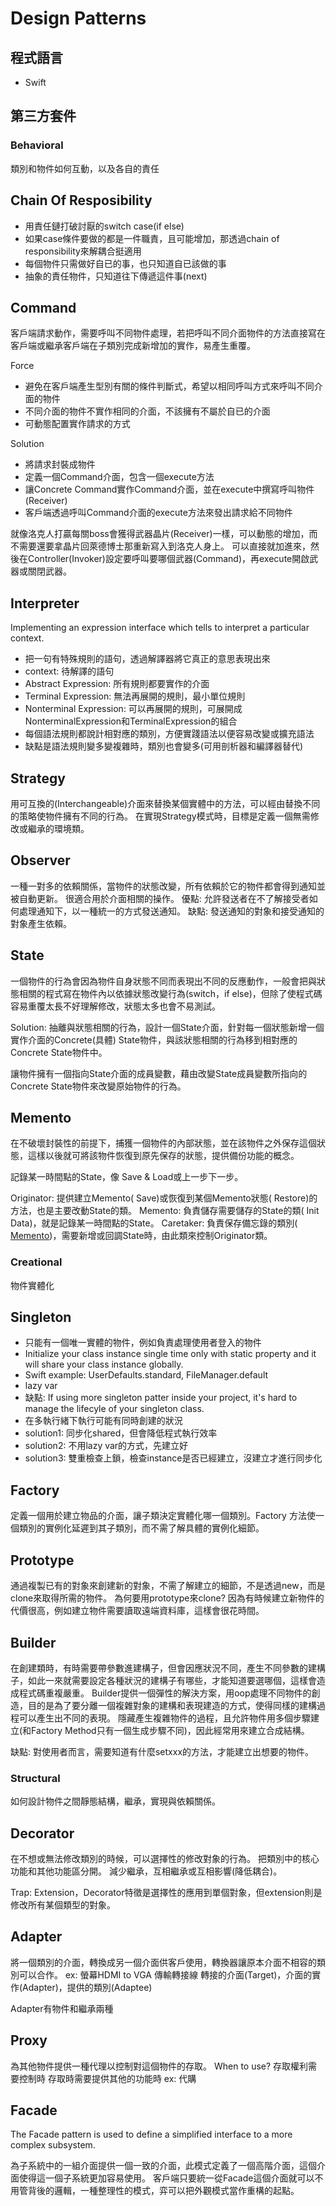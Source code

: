 # Design Patterns
## 程式語言
- Swift
## 第三方套件
### Behavioral
類別和物件如何互動，以及各自的責任

Chain Of Resposibility
--------------------------
- 用責任鏈打破討厭的switch case(if else)
- 如果case條件要做的都是一件職責，且可能增加，那透過chain of responsibility來解耦合挺適用
- 每個物件只需做好自已的事，也只知道自已該做的事
- 抽象的責任物件，只知道往下傳遞這件事(next)

Command
--------------------------
客戶端請求動作，需要呼叫不同物件處理，若把呼叫不同介面物件的方法直接寫在客戶端或繼承客戶端在子類別完成新增加的實作，易產生重覆。

Force
- 避免在客戶端產生型別有關的條件判斷式，希望以相同呼叫方式來呼叫不同介面的物件
- 不同介面的物件不實作相同的介面，不該擁有不屬於自已的介面
- 可動態配置實作請求的方式

Solution
- 將請求封裝成物件
- 定義一個Command介面，包含一個execute方法
- 讓Concrete Command實作Command介面，並在execute中撰寫呼叫物件(Receiver)
- 客戶端透過呼叫Command介面的execute方法來發出請求給不同物件

就像洛克人打贏每關boss會獲得武器晶片(Receiver)一樣，可以動態的增加，而不需要還要拿晶片回萊德博士那重新寫入到洛克人身上。
可以直接就加進來，然後在Controller(Invoker)設定要呼叫要哪個武器(Command)，再execute開啟武器或關閉武器。

Interpreter
--------------------------
Implementing an expression interface which tells to interpret a particular context.

- 把一句有特殊規則的語句，透過解譯器將它真正的意思表現出來
- context: 待解譯的語句
- Abstract Expression: 所有規則都要實作的介面
- Terminal Expression: 無法再展開的規則，最小單位規則
- Nonterminal Expression: 可以再展開的規則，可展開成NonterminalExpression和TerminalExpression的組合
- 每個語法規則都說計相對應的類別，方便實踐語法以便容易改變或擴充語法
- 缺點是語法規則變多變複雜時，類別也會變多(可用剖析器和編譯器替代)

Strategy
--------------------------
用可互換的(Interchangeable)介面來替換某個實體中的方法，可以經由替換不同的策略使物件擁有不同的行為。
在實現Strategy模式時，目標是定義一個無需修改或繼承的環境類。

Observer
--------------------------
一種一對多的依賴關係，當物件的狀態改變，所有依賴於它的物件都會得到通知並被自動更新。
很適合用於介面相關的操作。
優點: 允許發送者在不了解接受者如何處理通知下，以一種統一的方式發送通知。
缺點: 發送通知的對象和接受通知的對象產生依賴。

State
--------------------------
一個物件的行為會因為物件自身狀態不同而表現出不同的反應動作，一般會把與狀態相關的程式寫在物件內以依據狀態改變行為(switch，if else)，但除了使程式碼容易重覆太長不好理解修改，狀態太多也會不易測試。

Solution: 抽離與狀態相關的行為，設計一個State介面，針對每一個狀態新增一個實作介面的Concrete(具體) State物件，與該狀態相關的行為移到相對應的Concrete State物件中。

讓物件擁有一個指向State介面的成員變數，藉由改變State成員變數所指向的Concrete State物件來改變原始物件的行為。

Memento
--------------------------
在不破壞封裝性的前提下，捕獲一個物件的內部狀態，並在該物件之外保存這個狀態，這樣以後就可將該物件恢復到原先保存的狀態，提供備份功能的概念。

記錄某一時間點的State，像 Save & Load或上一步下一步。

Originator: 提供建立Memento( Save)或恢復到某個Memento狀態( Restore)的方法，也是主要改動State的類。
Memento: 負責儲存需要儲存的State的類( Init Data)，就是記錄某一時間點的State。
Caretaker: 負責保存備忘錄的類別( [Memento]())，需要新增或回調State時，由此類來控制Originator類。


### Creational
物件實體化

Singleton
--------------------------
- 只能有一個唯一實體的物件，例如負責處理使用者登入的物件
- Initialize your class instance single time only with static property and it will share your class instance globally.
- Swift example: UserDefaults.standard, FileManager.default
- lazy var
- 缺點: If using more singleton patter inside your project, it's hard to manage the lifecyle of your singleton  class.
- 在多執行緒下執行可能有同時創建的狀況
- solution1: 同步化shared，但會降低程式執行效率
- solution2: 不用lazy var的方式，先建立好
- solution3: 雙重檢查上鎖，檢查instance是否已經建立，沒建立才進行同步化

Factory
--------------------------
定義一個用於建立物品的介面，讓子類決定實體化哪一個類別。Factory 方法使一個類別的實例化延遲到其子類別，而不需了解具體的實例化細節。

Prototype
--------------------------
通過複製已有的對象來創建新的對象，不需了解建立的細節，不是透過new，而是clone來取得所需的物件。
為何要用prototype來clone? 因為有時候建立新物件的代價很高，例如建立物件需要讀取遠端資料庫，這樣會很花時間。

Builder
--------------------------
在創建類時，有時需要帶參數進建構子，但會因應狀況不同，產生不同參數的建構子，如此一來就需要設定各種狀況的建構子有哪些，才能知道要選哪個，這樣會造成程式碼重複嚴重。
Builder提供一個彈性的解決方案，用oop處理不同物件的創造，目的是為了要分離一個複雜對象的建構和表現建造的方式，使得同樣的建構過程可以產生出不同的表現。
隱藏產生複雜物件的過程，且允許物件用多個步驟建立(和Factory Method只有一個生成步驟不同)，因此經常用來建立合成結構。

缺點: 對使用者而言，需要知道有什麼setxxx的方法，才能建立出想要的物件。


### Structural
如何設計物件之間靜態結構，繼承，實現與依賴關係。

Decorator
--------------------------
在不想或無法修改類別的時候，可以選擇性的修改對象的行為。
把類別中的核心功能和其他功能區分開。
減少繼承，互相繼承或互相影響(降低耦合)。

Trap: Extension，Decorator特徵是選擇性的應用到單個對象，但extension則是修改所有某個類型的對象。

Adapter
--------------------------
將一個類別的介面，轉換成另一個介面供客戶使用，轉換器讓原本介面不相容的類別可以合作。
ex: 螢幕HDMI to VGA 傳輸轉接線
轉接的介面(Target)，介面的實作(Adapter)，提供的類別(Adaptee)

Adapter有物件和繼承兩種

Proxy
--------------------------
 為其他物件提供一種代理以控制對這個物件的存取。
When  to use?
 存取權利需要控制時
 存取時需要提供其他的功能時
 ex: 代購
 
 Facade
 --------------------------
 The Facade pattern is used to define a simplified interface to a more complex subsystem.
 
 為子系統中的一組介面提供一個一致的介面，此模式定義了一個高階介面，這個介面使得這一個子系統更加容易使用。
 客戶端只要統一從Facade這個介面就可以不用管背後的邏輯，一種整理性的模式，弈可以把外觀模式當作重構的起點。


